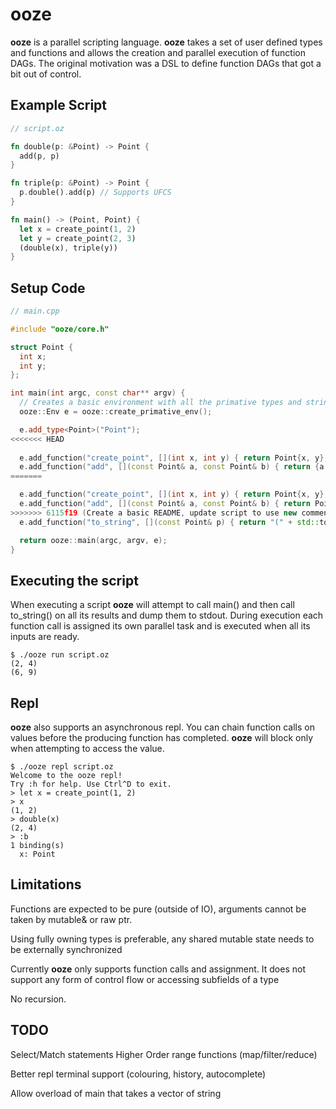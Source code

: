 # ooze
**ooze** is a parallel scripting language. **ooze** takes a set of user defined types and functions and allows the creation and parallel execution of function DAGs. The original motivation was a DSL to define function DAGs that got a bit out of control.


## Example Script
```rust
// script.oz

fn double(p: &Point) -> Point {
  add(p, p)
}

fn triple(p: &Point) -> Point {
  p.double().add(p) // Supports UFCS
}

fn main() -> (Point, Point) {
  let x = create_point(1, 2)
  let y = create_point(2, 3)
  (double(x), triple(y))
}
```

## Setup Code
```cpp
// main.cpp

#include "ooze/core.h"

struct Point {
  int x;
  int y;
};

int main(int argc, const char** argv) {
  // Creates a basic environment with all the primative types and string
  ooze::Env e = ooze::create_primative_env();

  e.add_type<Point>("Point");
<<<<<<< HEAD
  
  e.add_function("create_point", [](int x, int y) { return Point{x, y}; );
  e.add_function("add", [](const Point& a, const Point& b) { return {a.x + b.x, a.y + b.y}; });
=======

  e.add_function("create_point", [](int x, int y) { return Point{x, y}; });
  e.add_function("add", [](const Point& a, const Point& b) { return Point{a.x + b.x, a.y + b.y}; });
>>>>>>> 6115f19 (Create a basic README, update script to use new comment style)
  e.add_function("to_string", [](const Point& p) { return "(" + std::to_string(p.x) + ", " + std::to_string(p.y) + ")"; });

  return ooze::main(argc, argv, e);
}
```

## Executing the script

When executing a script **ooze** will attempt to call main() and then call to_string() on all its results and dump them to stdout. During execution each function call is assigned its own parallel task and is executed when all its inputs are ready.

```
$ ./ooze run script.oz
(2, 4)
(6, 9)
```

## Repl

**ooze** also supports an asynchronous repl. You can chain function calls on values before the producing function has completed. **ooze** will block only when attempting to access the value.

```
$ ./ooze repl script.oz
Welcome to the ooze repl!
Try :h for help. Use Ctrl^D to exit.
> let x = create_point(1, 2)
> x
(1, 2)
> double(x)
(2, 4)
> :b
1 binding(s)
  x: Point
```

## Limitations

Functions are expected to be pure (outside of IO), arguments cannot be taken by mutable& or raw ptr.

Using fully owning types is preferable, any shared mutable state needs to be externally synchronized

Currently **ooze** only supports function calls and assignment. It does not support any form of control flow or accessing subfields of a type

No recursion.

## TODO

Select/Match statements
Higher Order range functions (map/filter/reduce)

Better repl terminal support (colouring, history, autocomplete)

Allow overload of main that takes a vector of string
